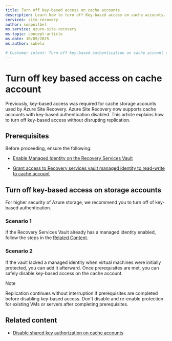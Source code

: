 ```yaml
---
title: Turn off Key-based access on cache accounts.
description: Learn how to turn off Key-based access on cache accounts.
services: site-recovery
author: swapnilbel
ms.service: azure-site-recovery
ms.topic: concept-article
ms.date: 10/09/2025
ms.author: swbela

# Customer intent: Turn off key-based authentication on cache account used by Azure Site Recovery.
---
```


# Turn off key based access on cache account
Previously, key-based access was required for cache storage accounts used by Azure Site Recovery. Azure Site Recovery now supports cache accounts with key-based authentication disabled. This article explains how to turn off key-based access without disrupting replication.

## Prerequisites
Before proceeding, ensure the following:
* [Enable Managed Identity on the Recovery Services Vault](https://learn.microsoft.com/azure/site-recovery/azure-to-azure-how-to-enable-replication-private-endpoints#enable-the-managed-identity-for-the-vault)

* [Grant access to Recovery services vault managed identity to read-write to cache account](https://learn.microsoft.com/azure/site-recovery/azure-to-azure-how-to-enable-replication-private-endpoints#grant-required-permissions-to-the-vault)

## Turn off key-based access on storage accounts
For higher security of Azure storage, we recommend you to turn off of key-based authentication.

### Scenario 1 
If the Recovery Services Vault already has a managed identity enabled, follow the steps in the [Related Content](#related-content).

### Scenario 2
If the vault lacked a managed identity when virtual machines were initially protected, you can add it afterward. Once prerequisites are met, you can safely disable key-based access on the cache account.


> [!NOTE]  
> Replication continues without interruption if prerequisites are completed before disabling key-based access. Don't disable and re-enable protection for existing VMs or servers after completing prerequisites.

## Related content
- [Disable shared key authorization on cache accounts](https://learn.microsoft.com/azure/storage/common/shared-key-authorization-prevent?tabs=portal#disable-shared-key-authorization)
